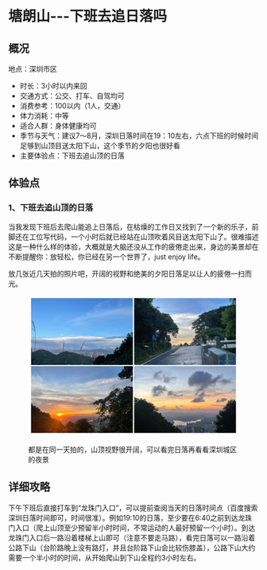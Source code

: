 # 塘朗山---下班去追日落吗

## 概况

地点：深圳市区

* 时长：3小时以内来回
* 交通方式：公交、打车、自驾均可
* 消费参考：100以内（1人，交通）
* 体力消耗：中等
* 适合人群：身体健康均可
* 季节与天气：建议7～8月，深圳日落时间在19：10左右，六点下班的时候时间足够到山顶目送太阳下山，这个季节的夕阳也很好看
* 主要体验点：下班去追山顶的日落

## 体验点

### 1、下班去追山顶的日落

当我发现下班后去爬山能追上日落后，在枯燥的工作日又找到了一个新的乐子，前脚还在工位写代码，一个小时后就已经站在山顶吹着风目送太阳下山了。很难描述这是一种什么样的体验，大概就是大脑还没从工作的疲倦走出来，身边的美景却在不断提醒你：放轻松，你已经在另一个世界了，just enjoy life。

放几张近几天拍的照片吧，开阔的视野和绝美的夕阳日落足以让人的疲倦一扫而光。

<figure><img src=".gitbook/assets/塘朗山1.jpg" alt=""><figcaption><p>都是在同一天拍的，山顶视野很开阔，可以看完日落再看看深圳城区的夜景</p></figcaption></figure>

## 详细攻略

下午下班后直接打车到“龙珠门入口”，可以提前查阅当天的日落时间点（百度搜索深圳日落时间即可，时间很准）。例如19:10的日落，至少要在6:40之前到达龙珠门入口（爬上山顶至少预留半小时时间，不常运动的人最好预留一个小时）。到达龙珠门入口后一路沿着楼梯上山即可（注意不要走马路），看完日落可以一路沿着公路下山（台阶路晚上没有路灯，并且台阶路下山会比较伤膝盖），公路下山大约需要一个半小时的时间，从开始爬山到下山全程约3小时左右。
